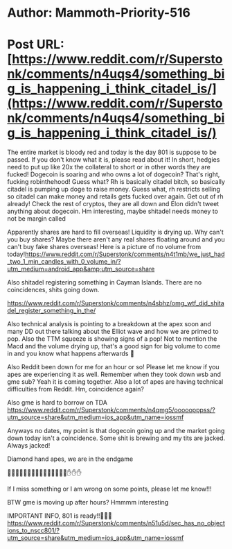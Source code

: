 # Author: Mammoth-Priority-516
# Post URL: [https://www.reddit.com/r/Superstonk/comments/n4uqs4/something_big_is_happening_i_think_citadel_is/](https://www.reddit.com/r/Superstonk/comments/n4uqs4/something_big_is_happening_i_think_citadel_is/)


The entire market is bloody red and today is the day 801 is suppose to be passed. If you don't know what it is, please read about it! In short, hedgies need to put up like 20x the collateral to short or in other words they are fucked! Dogecoin is soaring and who owns a lot of dogecoin? That's right, fucking robinthehood! Guess what? Rh is basically citadel bitch, so basically citadel is pumping up doge to raise money. Guess what, rh restricts selling so citadel can make money and retails gets fucked over again. Get out of rh already! Check the rest of cryptos, they are all down and Elon didn't tweet anything about dogecoin. Hm interesting, maybe shitadel needs money to not be margin called

Apparently shares are hard to fill overseas! Liquidity is drying up. Why can't you buy shares? Maybe there aren't any real shares floating around and you can't buy fake shares overseas! Here is a picture of no volume from today!https://www.reddit.com/r/Superstonk/comments/n4t1mb/we_just_had_two_1_min_candles_with_0_volume_in/?utm_medium=android_app&amp;utm_source=share

Also shitadel registering something in Cayman Islands. There are no coincidences, shits going down.

https://www.reddit.com/r/Superstonk/comments/n4sbhz/omg_wtf_did_shitadel_register_something_in_the/

Also technical analysis is pointing to a breakdown at the apex soon and many DD out there talking about the Elliot wave and how we are primed to pop. Also the TTM squeeze is showing signs of a pop! Not to mention the Macd and the volume drying up, that's a good sign for big volume to come in and you know what happens afterwards 🚀

Also Reddit been down for me for an hour or so! Please let me know if you apes are experiencing it as well. Remember when they took down wsb and gme sub? Yeah it is coming together. Also a lot of apes are having technical difficulties from Reddit. Hm, coincidence again?

Also gme is hard to borrow on TDA
https://www.reddit.com/r/Superstonk/comments/n4qmg5/ooooopppss/?utm_source=share&utm_medium=ios_app&utm_name=iossmf

Anyways no dates, my point is that dogecoin going up and the market going down today isn't a coincidence. Some shit is brewing and my tits are jacked. Always jacked! 

Diamond hand apes, we are in the endgame

🚀🚀🚀🚀🚀🚀🚀🚀🚀🚀🚀🚀💎💎💎✋✋✋

If I miss something or I am wrong on some points, please let me know!!!

BTW gme is moving up after hours? Hmmmm interesting

IMPORTANT INFO, 801 is ready!!🚀🚀🚀
https://www.reddit.com/r/Superstonk/comments/n51u5d/sec_has_no_objections_to_nscc801/?utm_source=share&utm_medium=ios_app&utm_name=iossmf